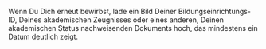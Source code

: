 Wenn Du Dich erneut bewirbst, lade ein Bild Deiner Bildungseinrichtungs-ID, Deines akademischen Zeugnisses oder eines anderen, Deinen akademischen Status nachweisenden Dokuments hoch, das mindestens ein Datum deutlich zeigt.
